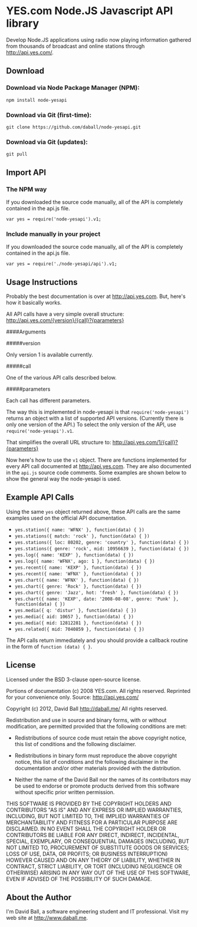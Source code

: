 # YES.com Node.JS Javascript API library

Develop Node.JS applications using radio now playing information gathered from thousands of broadcast and online stations through <http://api.yes.com/>.

## Download

### Download via Node Package Manager (NPM):

`npm install node-yesapi`

### Download via Git (first-time):

`git clone https://github.com/daball/node-yesapi.git`

### Download via Git (updates):

`git pull`

## Import API

### The NPM way

If you downloaded the source code manually, all of the API is completely contained in the api.js file.

`var yes = require('node-yesapi').v1;`

### Include manually in your project

If you downloaded the source code manually, all of the API is completely contained in the api.js file.

`var yes = require('./node-yesapi/api').v1;`

## Usage Instructions

Probably the best documentation is over at <http://api.yes.com>. But, here's how it basically works.

All API calls have a very simple overall structure: http://api.yes.com/{version}/{call}?{parameters}

####Arguments

#####version

Only version 1 is available currently.

#####call

One of the various API calls described below.

#####parameters

Each call has different parameters. 

The way this is implemented in node-yesapi is that `require('node-yesapi')` returns an object with a list of supported API versions. (Currently there is only one version of the API.) To select the only version of the API, use `require('node-yesapi').v1`.

That simplifies the overall URL structure to: http://api.yes.com/1/{call}?{parameters}

Now here's how to use the `v1` object. There are functions implemented for every API call documented at <http://api.yes.com>. They are also documented in the `api.js` source code comments. Some examples are shown below to show the general way the node-yesapi is used.

## Example API Calls

Using the same `yes` object returned above, these API calls are the same examples used on the official API documentation.

* `yes.station({ name: 'WFNX' }, function(data) { })`
* `yes.stations({ match: 'rock' }, function(data) { })`
* `yes.stations({ loc: 80202, genre: 'country' }, function(data) { })`
* `yes.stations({ genre: 'rock', mid: 10956639 }, function(data) { })`
* `yes.log({ name: 'KEXP' }, function(data) { })`
* `yes.log({ name: 'WFNX', ago: 1 }, function(data) { })`
* `yes.recent({ name: 'KEXP' }, function(data) { })`
* `yes.recent({ name: 'WFNX' }, function(data) { })`
* `yes.chart({ name: 'WFNX' }, function(data) { })`
* `yes.chart({ genre: 'Rock' }, function(data) { })`
* `yes.chart({ genre: 'Jazz', hot: 'fresh' }, function(data) { })`
* `yes.chart({ name: 'KEXP', date: '2008-08-08', genre: 'Punk' }, function(data) { })`
* `yes.media({ q: 'distur' }, function(data) { })`
* `yes.media({ aid: 10657 }, function(data) { })`
* `yes.media({ mid: 12812281 }, function(data) { })`
* `yes.related({ mid: 7040859 }, function(data) { })`

The API calls return immediately and you should provide a callback routine in the form of `function (data) { }`.

## License

Licensed under the BSD 3-clause open-source license.

Portions of documentation (c) 2008 YES.com. All rights reserved. Reprinted for your convenience only. Source: http://api.yes.com/

Copyright (c) 2012, David Ball <http://daball.me/>
All rights reserved.

Redistribution and use in source and binary forms, with or without modification, are permitted provided that the following conditions are met:

- Redistributions of source code must retain the above copyright notice, this list of conditions and the following disclaimer.

- Redistributions in binary form must reproduce the above copyright notice, this list of conditions and the following disclaimer in the documentation and/or other materials provided with the distribution.

- Neither the name of the David Ball nor the names of its contributors may be used to endorse or promote products derived from this software without specific prior written permission.

THIS SOFTWARE IS PROVIDED BY THE COPYRIGHT HOLDERS AND CONTRIBUTORS "AS IS" AND ANY EXPRESS OR IMPLIED WARRANTIES, INCLUDING, BUT NOT LIMITED TO, THE IMPLIED WARRANTIES OF MERCHANTABILITY AND FITNESS FOR A PARTICULAR PURPOSE ARE DISCLAIMED. IN NO EVENT SHALL THE COPYRIGHT HOLDER OR CONTRIBUTORS BE LIABLE FOR ANY DIRECT, INDIRECT, INCIDENTAL, SPECIAL, EXEMPLARY, OR CONSEQUENTIAL DAMAGES (INCLUDING, BUT NOT LIMITED TO, PROCUREMENT OF SUBSTITUTE GOODS OR SERVICES; LOSS OF USE, DATA, OR PROFITS; OR BUSINESS INTERRUPTION) HOWEVER CAUSED AND ON ANY THEORY OF LIABILITY, WHETHER IN CONTRACT, STRICT LIABILITY, OR TORT (INCLUDING NEGLIGENCE OR OTHERWISE) ARISING IN ANY WAY OUT OF THE USE OF THIS SOFTWARE, EVEN IF ADVISED OF THE POSSIBILITY OF SUCH DAMAGE.

## About the Author

I'm David Ball, a software engineering student and IT professional. Visit my web site at <http://www.daball.me>.
